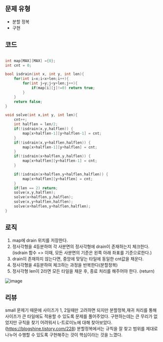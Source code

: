 ## 문제 유형
- 분할 정복
- 구현

## 코드
```cpp

int map[MAX][MAX] ={0};
int cnt = 0;

bool isdrain(int x, int y, int len){
    for(int i=x;i<x+len;i++){
        for(int j=y;j<y+len;j++){
            if(map[i][j]!=0) return true;
        }
    }
    return false;
}

void solve(int x,int y, int len){
    cnt++;
    int halflen = len/2;
    if(!isdrain(x,y,halflen)) {
        map[x+halflen-1][y+halflen-1] = cnt;
    }
    if(!isdrain(x,y+halflen,halflen)) {
        map[x+halflen-1][y+halflen] = cnt;
    }
    if(!isdrain(x+halflen,y,halflen)) {
        map[x+halflen][y+halflen-1] = cnt;
    }

    if(!isdrain(x+halflen,y+halflen,halflen)) {
        map[x+halflen][y+halflen] = cnt;
    }
    if(len == 2) return;
    solve(x,y,halflen);
    solve(x+halflen,y,halflen);
    solve(x,y+halflen,halflen);
    solve(x+halflen,y+halflen,halflen);
}
```

## 로직
1. map에 drain 위치를 저장한다.
2. 정사각형을 4등분하여 각 사분면의 정사각형에 drain이 존재하는지 체크한다. (isdrain 함수 => 이때, 모든 사분면의 기준은 왼쪽 아래 좌표를 기준으로한다.)
3. drain이 존재하지 않는다면, 중앙에 맞닿는 타일에 동일한 cnt값을 채운다.
4. 정사각형을 4등분하여 체크하는 과정을 반복한다(분할정복)
5. 정사각형 len이 2라면 모든 타일을 채운 후, 종료 처리를 해주어야 한다. (return)

![image](https://user-images.githubusercontent.com/69031678/168891750-356b5e2a-202b-484e-b053-11c2f185f558.png)


## 리뷰
small 문제기 때문에 사이즈가 1, 2일때만 고려하면 되지만 분할정복,재귀 처리를 통해 사이즈가 큰 타일에도 적용할 수 있도록 문제를 풀어주었다.
구현하는데는 큰 무리가 없었지만 규칙을 찾기 어려워서 L-트로미노에 대해 찾아보았다. (https://blogshine.tistory.com/228)
분할정복에서는 규칙을 잘 찾고 범위를 제대로 나누어 수행할 수 있도록 구현해주는 것이 핵심이라는 것을 느꼈다.
